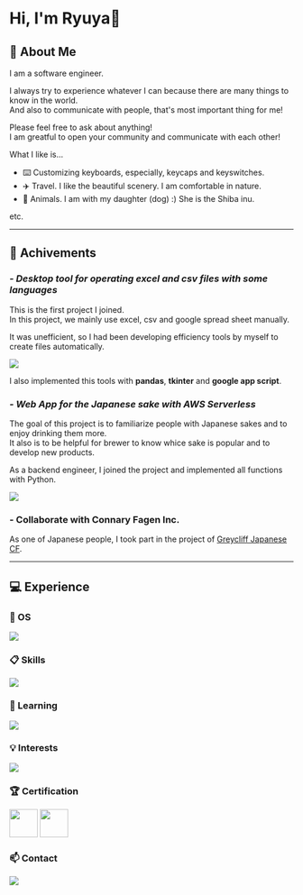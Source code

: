 # Hi, I'm Ryuya👋

## :frowning_person: About Me
I am a software engineer.

I always try to experience whatever I can because there are many things to know in the world.<br/>
And also to communicate with people, that's most important thing for me!

Please feel free to ask about anything!<br/>
I am greatful to open your community and communicate with each other!

What I like is...
- :keyboard: Customizing keyboards, especially, keycaps and keyswitches.
- :airplane: Travel. I like the beautiful scenery. I am comfortable in nature.
- :dog: Animals. I am with my daughter (dog) :) She is the Shiba inu.

etc.

---

## :open_file_folder: Achivements

### **_- Desktop tool for operating excel and csv files with some languages_**
This is the first project I joined.<br/>
In this project, we mainly use excel, csv and google spread sheet manually.

It was unefficient, so I had been developing efficiency tools by myself to create files automatically.

<p align="left">
  <a href="https://skillicons.dev">
    <img src="https://skillicons.dev/icons?i=js,python,powershell,windows" />
  </a>
</p>

I also implemented this tools with **pandas**, **tkinter** and **google app script**.


### **_- Web App for the Japanese sake with AWS Serverless_**
The goal of this project is to familiarize people with Japanese sakes and to enjoy drinking them more.<br/>
It also is to be helpful for brewer to know whice sake is popular and to develop new products.

As a backend engineer, I joined the project and implemented all functions with Python.

<p align="left">
  <a href="https://skillicons.dev">
    <img src="https://skillicons.dev/icons?i=aws,dynamodb,react,python" />
  </a>
</p>

### **- Collaborate with Connary Fagen Inc.**
As one of Japanese people, I took part in the project of [Greycliff Japanese CF](https://connary.com/greycliff_japanese.html).

---

## :computer: Experience

### :apple: OS
<p align="left">
  <a href="https://skillicons.dev">
    <img src="https://skillicons.dev/icons?i=windows,apple,linux,ubuntu&perline=10" />
  </a>
</p>

### :clipboard: Skills
<p align="left">
  <a href="https://skillicons.dev">
    <img src="https://skillicons.dev/icons?i=html,css,js,php,python,mysql,git,github,md,vscode,wordpress,aws,dynamodb,powershell&perline=10" />
  </a>
</p>

### :open_book: Learning
<p align="left">
  <a href="https://skillicons.dev">
    <img src="https://skillicons.dev/icons?i=ts,nodejs,deno,react,java,flask,laravel,symfony,bun,docker,vite,gatsby,astro,blender&perline=10" />
  </a>
</p>

### :bulb: Interests
<p align="left">
  <a href="https://skillicons.dev">
    <img src="https://skillicons.dev/icons?i=vue,solidjs,dart,elixir,rust,go,julia,elysia,remix,vuetify,pinia,nestjs,django,electron,flutter,prisma,tauri&perline=10" />
  </a>
</p>

### :trophy: Certification
<span>
  <img width="50px" height="50px" src="https://images.credly.com/images/3599ecf5-baa4-4b3d-87b4-501a48a125c9/Japan_Silver_Java_SE_Programmer_Badge__1_.png">
  <img width="50px" height="50px" src="https://images.credly.com/images/00634f82-b07f-4bbd-a6bb-53de397fc3a6/image.png">
</span>

### :mailbox: Contact
<p align="left">
  <a href="https://skillicons.dev">
    <img src="https://skillicons.dev/icons?i=discord,gmail,instagram,twitter" />
  </a>
</p>
